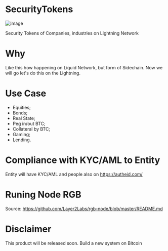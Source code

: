 # SecurityTokens

![image](https://user-images.githubusercontent.com/83122757/177308194-eb911a22-83bd-4644-96c5-fb49a9653fd8.png)

Security Tokens of Companies, industries on Lightning Network

# Why
Like this how happening on Liquid Network, but form of Sidechain. Now we will go let's do this on the Lightning. 

# Use Case
- Equities;
- Bonds;
- Real State;
- Peg in/out BTC;
- Collateral by BTC;
- Gaming;
- Lending.

# Compliance with KYC/AML to Entity

Entity will have KYC/AML and people also on https://autheid.com/

# Runing Node RGB

Source: https://github.com/Layer2Labs/rgb-node/blob/master/README.md
 
 # Disclaimer
 This product will be released soon. Build a new system on Bitcoin
